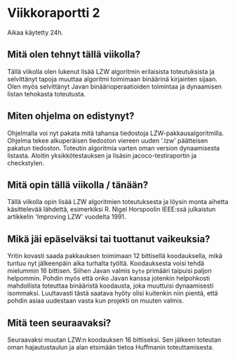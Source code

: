 # Viikkoraportti 2
Aikaa käytetty 24h.

## Mitä olen tehnyt tällä viikolla?
Tällä viikolla olen lukenut lisää LZW algoritmin erilaisista toteutuksista ja selvittänyt tapoja muuttaa algoritmi toimimaan binäärinä kirjainten sijaan. Olen myös selvittänyt Javan binäärioperaatioiden toimintaa ja dynaamisen listan tehokasta toteutusta.

## Miten ohjelma on edistynyt?
Ohjelmalla voi nyt pakata mitä tahansa tiedostoja LZW-pakkausalgoritmilla. Ohjelma tekee alkuperäisen tiedoston viereen uuden '.lzw' päätteisen pakatun tiedoston. Toteutin algoritmia varten oman version dynaamisesta listasta. Aloitin yksikkötestauksen ja lisäsin jacoco-testiraportin ja checkstylen.

## Mitä opin tällä viikolla / tänään?
Tällä viikolla opin lisää LZW algoritmien toteutuksesta ja löysin monta aihetta käsittelevää lähdettä, esimerkiksi R. Nigel Horspoolin IEEE:ssä julkaistun artikkelin 'Improving LZW' vuodelta 1991.

## Mikä jäi epäselväksi tai tuottanut vaikeuksia?
Yritin kovasti saada pakkauksen toimimaan 12 bittisellä koodauksella, mikä tuntuu nyt jälkeenpäin aika turhalta työltä. Koodauksesta voisi tehdä mielummin 16 bittisen. Siihen Javan valmis `byte` primääri taipuisi paljon helpommin. Pohdin myös että onko Javan kanssa jotenkin helpohkosti mahdollista toteuttaa binääristä koodausta, joka muuttuisi dynaamisesti isommaksi. Luultavasti tästä saatava hyöty olisi kuitenkin niin pientä, että pohdin asiaa uudestaan vasta kun projekti on muuten valmis.

## Mitä teen seuraavaksi?
Seuraavaksi muutan LZW:n koodauksen 16 bittiseksi. Sen jälkeen toteutan oman hajautustaulun ja alan etsimään tietoa Huffmanin toteuttamisesta.